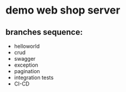 # demo web shop server

## branches sequence:
- helloworld
- crud
- swagger
- exception
- pagination
- integration tests
- CI-CD
